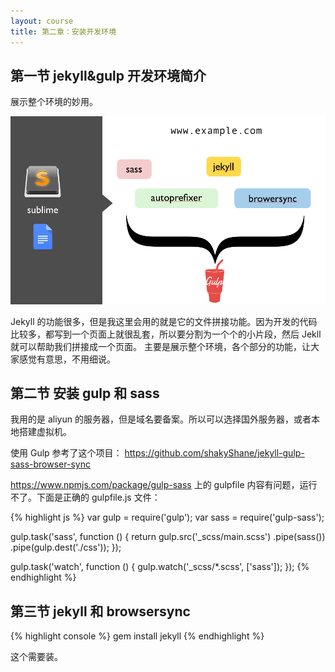 ```yaml
---
layout: course
title: 第二章：安装开发环境
---
```


## 第一节  jekyll&gulp 开发环境简介

展示整个环境的妙用。


![](images/chap2/overview.png)

Jekyll 的功能很多，但是我这里会用的就是它的文件拼接功能。因为开发的代码比较多，都写到一个页面上就很乱套，所以要分割为一个个的小片段，然后 Jekll 就可以帮助我们拼接成一个页面。
主要是展示整个环境，各个部分的功能，让大家感觉有意思，不用细说。

## 第二节 安装 gulp 和 sass

我用的是 aliyun 的服务器，但是域名要备案。所以可以选择国外服务器，或者本地搭建虚拟机。

使用 Gulp 参考了这个项目： <https://github.com/shakyShane/jekyll-gulp-sass-browser-sync>

<https://www.npmjs.com/package/gulp-sass> 上的 gulpfile 内容有问题，运行不了。下面是正确的 gulpfile.js 文件：

{% highlight js %}
var gulp = require('gulp');
var sass = require('gulp-sass');

gulp.task('sass', function () {
  return gulp.src('_scss/main.scss')
         .pipe(sass())
         .pipe(gulp.dest('./css'));
});

gulp.task('watch', function () {
  gulp.watch('_scss/*.scss', ['sass']);
});
{% endhighlight %}



## 第三节 jekyll 和 browsersync

{% highlight console %}
gem install jekyll
{% endhighlight %}

这个需要装。
